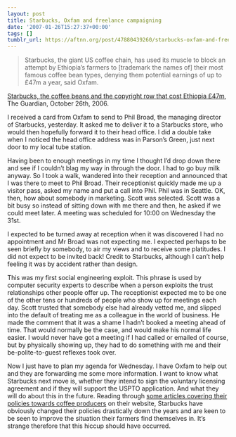 ```yaml
---
layout: post
title: Starbucks, Oxfam and freelance campaigning
date: '2007-01-26T15:27:37+00:00'
tags: []
tumblr_url: https://aftnn.org/post/47880439260/starbucks-oxfam-and-freelance-campaigning
---
```

<blockquote>Starbucks, the giant US coffee chain, has used its muscle to block an attempt by Ethiopia&rsquo;s farmers to [trademark the names of] their most famous coffee bean types, denying them potential earnings of up to £47m a year, said Oxfam.</blockquote>

<p><a href="http://www.guardian.co.uk/usa/story/0,,1931806,00.html">Starbucks, the coffee beans and the copyright row that cost Ethiopia £47m</a>, The Guardian, October 26th, 2006.</p>

<p>I received a card from Oxfam to send to Phil Broad, the managing director of Starbucks, yesterday. It asked me to deliver it to a Starbucks store, who would then hopefully forward it to their head office. I did a double take when I noticed the head office address was in Parson&rsquo;s Green, just next door to my local tube station.</p>

<p>Having been to enough meetings in my time I thought I&rsquo;d drop down there and see if I couldn&rsquo;t blag my way in through the door. I had to go buy milk anyway. So I took a walk, wandered into their reception and announced that I was there to meet to Phil Broad. Their receptionist quickly made me up a visitor pass, asked my name and put a call into Phil. Phil was in Seattle. OK, then, how about somebody in marketing. Scott was selected. Scott was a bit busy so instead of sitting down with me there and then, he asked if we could meet later. A meeting was scheduled for 10:00 on Wednesday the 31st.</p>

<p>I expected to be turned away at reception when it was discovered I had no appointment and Mr Broad was not expecting me. I expected perhaps to be seen briefly by somebody, to air my views and to receive some platitudes. I did not expect to be invited back! Credit to Starbucks, although I can&rsquo;t help feeling it was by accident rather than design.</p>

<p>This was my first social engineering exploit. This phrase is used by computer security experts to describe when a person exploits the trust relationships other people offer up. The receptionist expected me to be one of the other tens or hundreds of people who show up for meetings each day. Scott trusted that somebody else had already vetted me, and slipped into the default of treating me as a colleague in the world of business. He made the comment that it was a shame I hadn&rsquo;t booked a meeting ahead of time. That would normally be the case, and would make his normal life easier. I would never have got a meeting if I had called or emailed of course, but by physically showing up, they had to do something with me and their be-polite-to-guest reflexes took over.</p>

<p>Now I just have to plan my agenda for Wednesday. I have Oxfam to help out and they are forwarding me some more information. I want to know what Starbucks next move is, whether they intend to sign the voluntary licensing agreement and if they will support the USPTO application. And what they will do about this in the future. Reading through <a href="http://starbucks.co.uk/en-GB/_Social+Responsibility/Commitment+to+Origins.htm">some articles covering their policies towards coffee producers</a> on their website, Starbucks have obviously changed their policies drastically down the years and are keen to be seen to improve the situation their farmers find themselves in. It&rsquo;s strange therefore that this hiccup should have occurred.</p>
